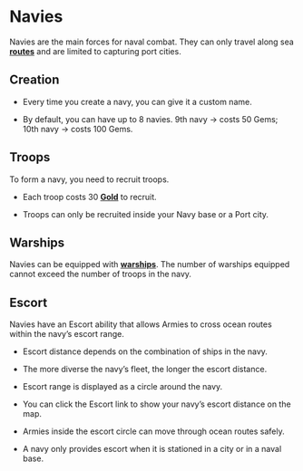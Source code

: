 # Navies

Navies are the main forces for naval combat. They can only travel along sea **[routes](../cities/routes.md)** and are limited to capturing port cities.

## Creation
- Every time you create a navy, you can give it a custom name.

- By default, you can have up to 8 navies. 9th navy → costs 50 Gems; 10th navy → costs 100 Gems.

## Troops
To form a navy, you need to recruit troops.

- Each troop costs 30 **[Gold](../economy/gold.md)** to recruit.

- Troops can only be recruited inside your Navy base or a Port city.

## Warships
Navies can be equipped with **[warships](../weapons/ships.md)**. The number of warships equipped cannot exceed the number of troops in the navy.

## Escort
Navies have an Escort ability that allows Armies to cross ocean routes within the navy’s escort range.

- Escort distance depends on the combination of ships in the navy.

- The more diverse the navy’s fleet, the longer the escort distance.

- Escort range is displayed as a circle around the navy.

- You can click the Escort link to show your navy’s escort distance on the map.

- Armies inside the escort circle can move through ocean routes safely.

- A navy only provides escort when it is stationed in a city or in a naval base.
